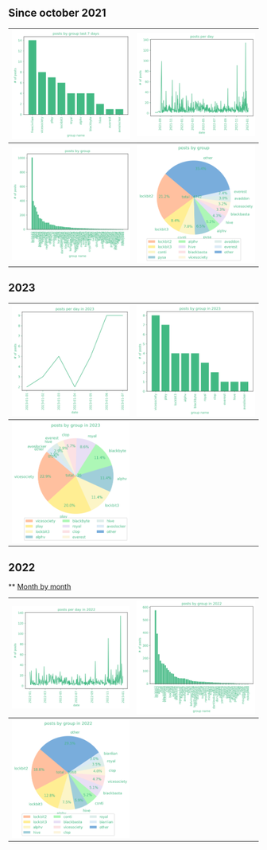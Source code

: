 


## Since october 2021


| ![](graphs/postsbygroup7days.png) | ![](graphs/postsbyday.png) |
|---|---|
| ![](graphs/postsbygroup.png) | ![](graphs/grouppie.png) |




## 2023


 | ![](graphs/postsbyday2023.png) | ![](graphs/postsbygroup2023.png) |
 |---|---|
 | ![](graphs/grouppie2023.png) | | 




## 2022

** [Month by month](stats2022.md)


| ![](graphs/postsbyday2022.png) | ![](graphs/postsbygroup2022.png) |
|---|---|
| ![](graphs/grouppie2022.png) | | 
